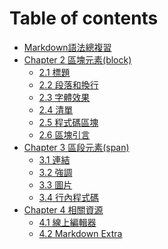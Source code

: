 # Table of contents

* [Markdown語法總複習](README.md)
* [Chapter 2 區塊元素(block)](<Chapter 2 區塊元素(block)/README.md>)
  * [2.1 標題](<Chapter 2 區塊元素(block)/2.1 標題.md>)
  * [2.2 段落和換行](<Chapter 2 區塊元素(block)/2.2 段落和換行.md>)
  * [2.3 字體效果](<Chapter 2 區塊元素(block)/2.3 字體效果.md>)
  * [2.4 清單](<Chapter 2 區塊元素(block)/2.4 清單.md>)
  * [2.5 程式碼區塊](<Chapter 2 區塊元素(block)/2.5 程式碼區塊.md>)
  * [2.6 區塊引言](<Chapter 2 區塊元素(block)/2.6 區塊引言.md>)
* [Chapter 3 區段元素(span)](<Chapter 3 區段元素(span)/README.md>)
  * [3.1 連結](<Chapter 3 區段元素(span)/3.1 連結.md>)
  * [3.2 強調](<Chapter 3 區段元素(span)/3.2 強調.md>)
  * [3.3 圖片](<Chapter 3 區段元素(span)/3.3 圖片.md>)
  * [3.4 行內程式碼](<Chapter 3 區段元素(span)/3.4 行內程式碼.md>)
* [Chapter 4 相關資源](<Chapter 4 相關資源/README.md>)
  * [4.1 線上編輯器](<Chapter 4 相關資源/4.1 線上編輯器.md>)
  * [4.2 Markdown Extra](<Chapter 4 相關資源/4.2 Markdown Extra.md>)
